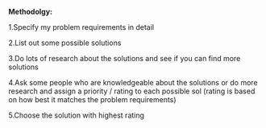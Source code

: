 
**Methodolgy:** 

1.Specify my problem requirements in detail

2.List out some possible solutions

3.Do lots of research about the solutions and see if you can find more solutions

4.Ask some people who are knowledgeable about the solutions or do more research and assign a priority / rating to each possible sol (rating is based on how best it matches the problem requirements)

5.Choose the solution with highest rating











